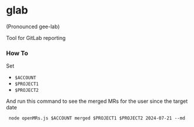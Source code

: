 # glab

(Pronounced gee-lab)

Tool for GitLab reporting

### How To

Set

- `$ACCOUNT`
- `$PROJECT1`
- `$PROJECT2`

And run this command to see the merged MRs for the user since the target date

```
 node openMRs.js $ACCOUNT merged $PROJECT1 $PROJECT2 2024-07-21 --md
```
